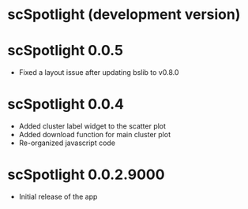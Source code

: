 # scSpotlight (development version)

# scSpotlight 0.0.5

- Fixed a layout issue after updating bslib to v0.8.0

# scSpotlight 0.0.4

- Added cluster label widget to the scatter plot
- Added download function for main cluster plot
- Re-organized javascript code

# scSpotlight 0.0.2.9000

* Initial release of the app
